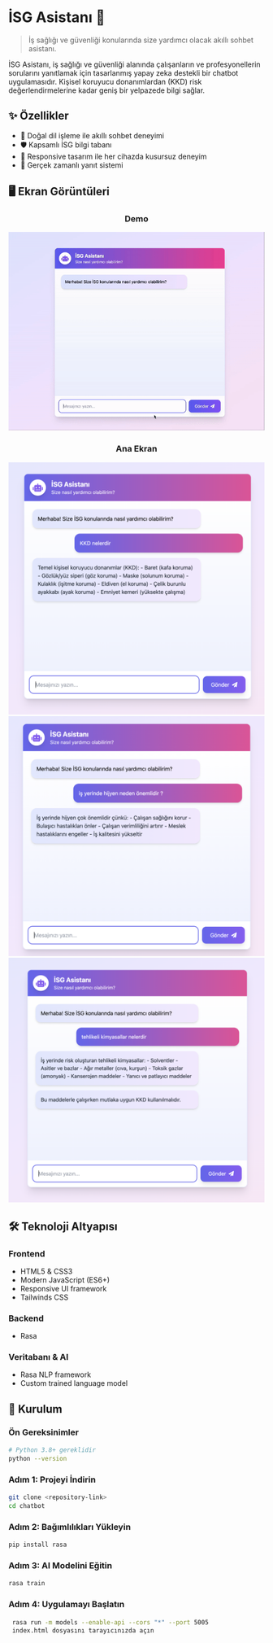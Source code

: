 # İSG Asistanı 🤖 

> İş sağlığı ve güvenliği konularında size yardımcı olacak akıllı sohbet asistanı.

İSG Asistanı, iş sağlığı ve güvenliği alanında çalışanların ve profesyonellerin sorularını yanıtlamak için tasarlanmış yapay zeka destekli bir chatbot uygulamasıdır. Kişisel koruyucu donanımlardan (KKD) risk değerlendirmelerine kadar geniş bir yelpazede bilgi sağlar.

## ✨ Özellikler

- 💬 Doğal dil işleme ile akıllı sohbet deneyimi
- 🛡️ Kapsamlı İSG bilgi tabanı
- 📱 Responsive tasarım ile her cihazda kusursuz deneyim
- 🔄 Gerçek zamanlı yanıt sistemi

## 🖥️ Ekran Görüntüleri

<div align="center">

### Demo
![Ekran Kaydı](./assets/Screen%20Recording%20Dec%2025%202024.gif)

### Ana Ekran
![Sohbet Başlangıcı](./assets/Screenshot%202024-12-25%20at%2013.10.24.png)
![Ekran Görüntüsü](./assets/Screenshot%202024-12-25%20at%2013.13.17.png)
![Ekran Görüntüsü2](./assets/Screenshot%202024-12-25%20at%2013.14.08.png)

</div>

## 🛠️ Teknoloji Altyapısı

### Frontend
- HTML5 & CSS3
- Modern JavaScript (ES6+)
- Responsive UI framework
- Tailwinds CSS

### Backend
- Rasa

### Veritabanı & AI
- Rasa NLP framework
- Custom trained language model

## 🚀 Kurulum

### Ön Gereksinimler
```bash
# Python 3.8+ gereklidir
python --version
```

### Adım 1: Projeyi İndirin
```bash
git clone <repository-link>
cd chatbot
```

### Adım 2: Bağımlılıkları Yükleyin
```bash
pip install rasa
```

### Adım 3: AI Modelini Eğitin
```bash
rasa train
```

### Adım 4: Uygulamayı Başlatın
```bash
 rasa run -m models --enable-api --cors "*" --port 5005
 index.html dosyasını tarayıcınızda açın
```
